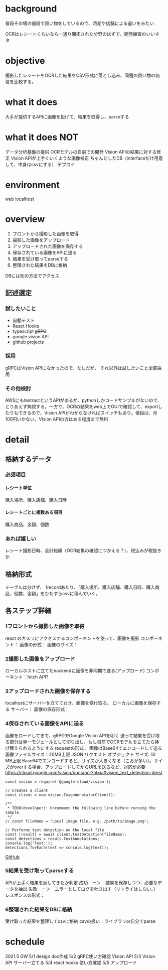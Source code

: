 # background

普段その場の値段で買い物をしているので、時期や店舗による違いをみたい

OCRはレシートくらいなら一通り開拓された分野のはずで、開発練習のいいネタ

# objective

撮影したレシートをOCRした結果をCSV形式に落とし込み、同種の買い物の価格を比較する。


# what it does

大手が提供するAPIに画像を投げて、結果を取得し、parseする


# what it does NOT

データ分析基盤の提供
OCRモデルの自前での開発
Vision APIの結果に対する修正
Vision APIが上手くいくような画像補正
ちゃんとしたDB（interfaceだけ用意して、中身はcsvにする）
デプロイ

# environment

web
localhost

# overview

1. フロントから撮影した画像を取得
2. 撮影した画像をアップロード
3. アップロードされた画像を保存する
4. 保存されている画像をAPIに送る
5. 結果を受け取ってparseする
6. 整理された結果をDBに格納

DBには別の方法でアクセス

## 記述選定
### 試したいこと
* 自動テスト
* React Hooks
* typescript <s> gRPC </s>
* google vision API
* github projects

### 採用
gRPCはVision APIになかったので、なしだが、
それ以外は試したいこと全部採用

### その他検討
AWSにもtextractというAPIがあるが、pythonしかコードサンプルがないので、とりあえず無視する。一方で、OCRの結果をweb上でGUIで確認して、exportしたりもできるので、Vision APIがわからなければスイッチもあり。値段は、月100円いかない。Vision APIの方はある程度まで無料
# detail
## 格納するデータ
### 必須項目
#### レシート単位
購入場所、購入店舗、購入日時
#### レシートごとに複数ある項目
購入商品、金額、個数
### あれば嬉しい
レシート撮影日時、会計総額（OCR結果の確認につかえる？）、税込みが税抜きか
## 格納形式
テーブルは分けず、
1recordあたり、「購入場所、購入店舗、購入日時、購入商品、個数、金額」をひたすらcsvに積んでいく。


## 各ステップ詳細
### 1フロントから撮影した画像を取得
react のカメラにアクセスするコンポーネントを使って、画像を撮影
コンポーネント：
画像の形式：
画像のサイズ：
### 2撮影した画像をアップロード
ローカルホストに立てたbackendに画像を非同期で送る(アップロード)
コンポーネント：fetch API?
### 3アップロードされた画像を保存する
localhostにサーバーを立てておき、画像を受け取る。
ローカルに画像を保存する
サーバー：
画像の保存形式：

### 4保存されている画像をAPIに送る
画像をロードしてきて、<s>gRPCで</s>Google Vision APIを叩く
送って結果を受け取る部分は単一モジュールとして切り出し、もし自前でOCRモデルを立てたら挿げ替えられるようにする
requestの形式：
画像はBase64でエンコードして送る
画像ファイルサイズ：20MB上限
JSON リクエスト オブジェクト サイズ: 10 MB上限
Base64でエンコードすると、サイズが大きくなる（こおが多い）。サイズがoverする場合、アップロードしてからURLを送るなど、対応が必要
https://cloud.google.com/vision/docs/ocr?hl=ja#vision_text_detection-drest

```
const vision = require('@google-cloud/vision');

// Creates a client
const client = new vision.ImageAnnotatorClient();

/**
 * TODO(developer): Uncomment the following line before running the sample.
 */
// const fileName = 'Local image file, e.g. /path/to/image.png';

// Performs text detection on the local file
const [result] = await client.textDetection(fileName);
const detections = result.textAnnotations;
console.log('Text:');
detections.forEach(text => console.log(text));
```
[GitHub](https://github.com/googleapis/nodejs-vision/blob/master/samples/detect.js)

### 5結果を受け取ってparseする
APIが上手く結果を返してきたか判定
成功　ー＞　結果を保存しつつ、必要なデータを抽出
失敗　ー＞　エラーとしてログを吐き出す（リトライはしない。）
レスポンスの形式：
### 6整理された結果をDBに格納
受け取った結果を整理してcsvに格納
csvの扱い：ライブラリor自分でparse

# schedule
2021.5 GW
5/1 design doc作成
5/2 gRPC使い方確認 Vision API
5/3 Vision API  サーバー立てる
5/4 react hooks 使い方確認
5/5 アップロード

